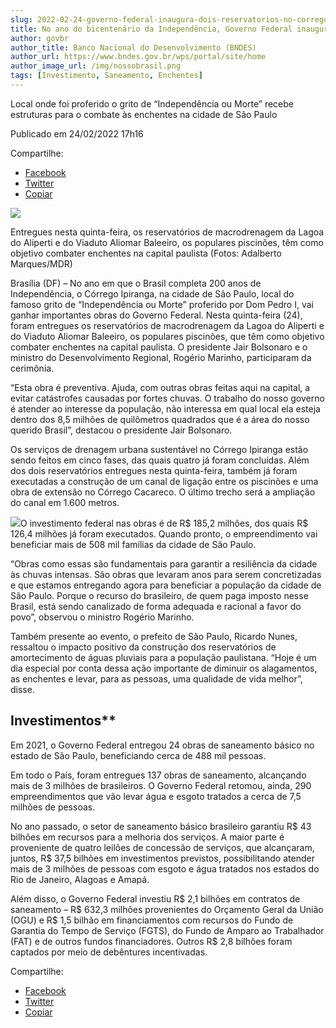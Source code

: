 ```yaml
---
slug: 2022-02-24-governo-federal-inaugura-dois-reservatorios-no-corrego-ipiranga
title: No ano do bicentenário da Independência, Governo Federal inaugura dois reservatórios no Córrego Ipiranga
author: govbr
author_title: Banco Nacional do Desenvolvimento (BNDES) 
author_url: https://www.bndes.gov.br/wps/portal/site/home
author_image_url: /img/nossobrasil.png
tags: [Investimento, Saneamento, Enchentes]
---
```


Local onde foi proferido o grito de “Independência ou Morte” recebe estruturas para o combate às enchentes na cidade de São Paulo

<!--truncate-->

Publicado em 24/02/2022 17h16

Compartilhe: 
*   [Facebook](https://www.facebook.com/sharer.php?u=https://www.gov.br/mdr/pt-br/noticias/no-ano-do-bicentenario-da-independencia-governo-federal-inaugura-dois-reservatorios-no-corrego-ipiranga)
*    [Twitter](https://twitter.com/share?text=No%20ano%20do%20bicenten%C3%A1rio%20da%20Independ%C3%AAncia%2C%20Governo%20Federal%20inaugura%20dois%20reservat%C3%B3rios%20no%20C%C3%B3rrego%20Ipiranga&url=https://www.gov.br/mdr/resolveuid/5c2274d347ce42aa8ef56b27dac99e46)
*   [Copiar](https://www.gov.br/mdr/pt-br/noticias/no-ano-do-bicentenario-da-independencia-governo-federal-inaugura-dois-reservatorios-no-corrego-ipiranga)


![ ](https://www.gov.br/mdr/pt-br/noticias/no-ano-do-bicentenario-da-independencia-governo-federal-inaugura-dois-reservatorios-no-corrego-ipiranga/whatsapp-image-2022-02-24-at-15-25-32.jpeg/@@images/2da3ead3-f467-4baf-9272-56ec0fcb2832.jpeg)

Entregues nesta quinta-feira, os reservatórios de macrodrenagem da Lagoa do Aliperti e do Viaduto Aliomar Baleeiro, os populares piscinões, têm como objetivo combater enchentes na capital paulista (Fotos: Adalberto Marques/MDR)

Brasília (DF) – No ano em que o Brasil completa 200 anos de Independência, o Córrego Ipiranga, na cidade de São Paulo, local do famoso grito de “Independência ou Morte” proferido por Dom Pedro I, vai ganhar importantes obras do Governo Federal. Nesta quinta-feira (24), foram entregues os reservatórios de macrodrenagem da Lagoa do Aliperti e do Viaduto Aliomar Baleeiro, os populares piscinões, que têm como objetivo combater enchentes na capital paulista. O presidente Jair Bolsonaro e o ministro do Desenvolvimento Regional, Rogério Marinho, participaram da cerimônia.

“Esta obra é preventiva. Ajuda, com outras obras feitas aqui na capital, a evitar catástrofes causadas por fortes chuvas. O trabalho do nosso governo é atender ao interesse da população, não interessa em qual local ela esteja dentro dos 8,5 milhões de quilômetros quadrados que é a área do nosso querido Brasil”, destacou o presidente Jair Bolsonaro.

Os serviços de drenagem urbana sustentável no Córrego Ipiranga estão sendo feitos em cinco fases, das quais quatro já foram concluídas. Além dos dois reservatórios entregues nesta quinta-feira, também já foram executadas a construção de um canal de ligação entre os piscinões e uma obra de extensão no Córrego Cacareco. O último trecho será a ampliação do canal em 1.600 metros.

![ ](https://www.gov.br/mdr/pt-br/noticias/no-ano-do-bicentenario-da-independencia-governo-federal-inaugura-dois-reservatorios-no-corrego-ipiranga/WhatsAppImage20220224at14.54.49.jpeg/@@images/3af687ed-f71c-48b0-8ec7-26bbe171f38d.jpeg)O investimento federal nas obras é de R$ 185,2 milhões, dos quais R$ 126,4 milhões já foram executados. Quando pronto, o empreendimento vai beneficiar mais de 508 mil famílias da cidade de São Paulo.

“Obras como essas são fundamentais para garantir a resiliência da cidade às chuvas intensas. São obras que levaram anos para serem concretizadas e que estamos entregando agora para beneficiar a população da cidade de São Paulo. Porque o recurso do brasileiro, de quem paga imposto nesse Brasil, está sendo canalizado de forma adequada e racional a favor do povo”, observou o ministro Rogério Marinho.

Também presente ao evento, o prefeito de São Paulo, Ricardo Nunes, ressaltou o impacto positivo da construção dos reservatórios de amortecimento de águas pluviais para a população paulistana. “Hoje é um dia especial por conta dessa ação importante de diminuir os alagamentos, as enchentes e levar, para as pessoas, uma qualidade de vida melhor”, disse.

## Investimentos**

Em 2021, o Governo Federal entregou 24 obras de saneamento básico no estado de São Paulo, beneficiando cerca de 488 mil pessoas.

Em todo o País, foram entregues 137 obras de saneamento, alcançando mais de 3 milhões de brasileiros. O Governo Federal retomou, ainda, 290 empreendimentos que vão levar água e esgoto tratados a cerca de 7,5 milhões de pessoas.

No ano passado, o setor de saneamento básico brasileiro garantiu R$ 43 bilhões em recursos para a melhoria dos serviços. A maior parte é proveniente de quatro leilões de concessão de serviços, que alcançaram, juntos, R$ 37,5 bilhões em investimentos previstos, possibilitando atender mais de 3 milhões de pessoas com esgoto e água tratados nos estados do Rio de Janeiro, Alagoas e Amapá.

Além disso, o Governo Federal investiu R$ 2,1 bilhões em contratos de saneamento – R$ 632,3 milhões provenientes do Orçamento Geral da União (OGU) e R$ 1,5 bilhão em financiamentos com recursos do Fundo de Garantia do Tempo de Serviço (FGTS), do Fundo de Amparo ao Trabalhador (FAT) e de outros fundos financiadores. Outros R$ 2,8 bilhões foram captados por meio de debêntures incentivadas.

Compartilhe: 
*   [Facebook](https://www.facebook.com/sharer.php?u=https://www.gov.br/mdr/pt-br/noticias/no-ano-do-bicentenario-da-independencia-governo-federal-inaugura-dois-reservatorios-no-corrego-ipiranga)
*    [Twitter](https://twitter.com/share?text=No%20ano%20do%20bicenten%C3%A1rio%20da%20Independ%C3%AAncia%2C%20Governo%20Federal%20inaugura%20dois%20reservat%C3%B3rios%20no%20C%C3%B3rrego%20Ipiranga&url=https://www.gov.br/mdr/resolveuid/5c2274d347ce42aa8ef56b27dac99e46)
*   [Copiar](https://www.gov.br/mdr/pt-br/noticias/no-ano-do-bicentenario-da-independencia-governo-federal-inaugura-dois-reservatorios-no-corrego-ipiranga)


